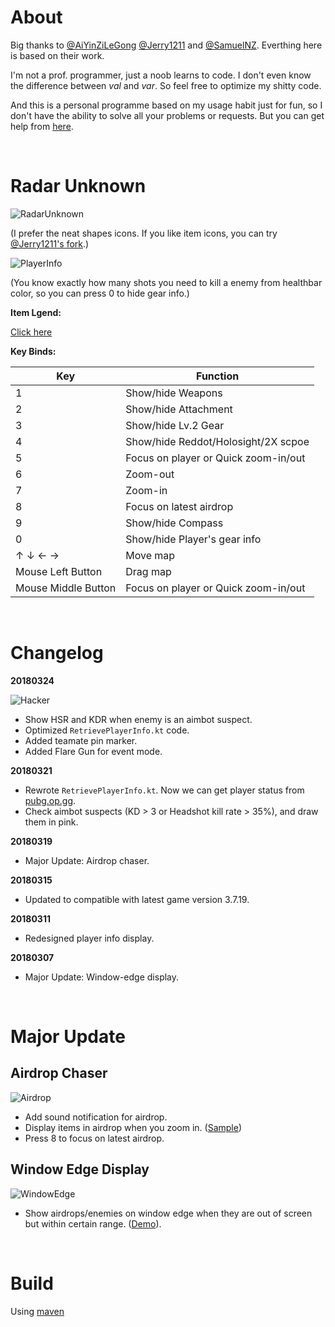 # About
Big thanks to [@AiYinZiLeGong](https://github.com/AiYinZiLeGong) [@Jerry1211](https://github.com/Jerry1211) and [@SamuelNZ](https://github.com/SamuelNZ). Everthing here is based on their work.

I'm not a prof. programmer, just a noob learns to code. I don't even know the difference between _val_ and _var_. So feel free to optimize my shitty code.

And this is a personal programme based on my usage habit just for fun, so I don't have the ability to solve all your problems or requests. But you can get help from [here](https://github.com/AiYinZiLeGong/PUBG-Radar/issues).

<br />

# Radar Unknown
![RadarUnknown](https://i.imgur.com/73drvF9.png)

(I prefer the neat shapes icons. If you like item icons, you can try [@Jerry1211's fork](https://github.com/Jerry1211/RadarProject).)

![PlayerInfo](http://ww1.sinaimg.cn/large/006NGikrgy1fpl2nlkublj30jh0gnq52.jpg)

(You know exactly how many shots you need to kill a enemy from healthbar color, so you can press 0 to hide gear info.)

__Item Lgend:__ 

[Click here](https://i.imgur.com/p69oQhX.png)

__Key Binds:__

Key | Function |
---|---|
1 | Show/hide Weapons |
2 | Show/hide Attachment |
3 | Show/hide Lv.2 Gear |
4 | Show/hide Reddot/Holosight/2X scpoe |
5 | Focus on player or Quick zoom-in/out |
6 | Zoom-out |
7 | Zoom-in |
8 | Focus on latest airdrop |
9 | Show/hide Compass |
0 | Show/hide Player's gear info |
↑ ↓ ← → | Move map |
Mouse Left Button | Drag map |
Mouse Middle Button | Focus on player or Quick zoom-in/out |

<br />

# Changelog 

__20180324__

![Hacker](https://i.imgur.com/Mp2JKsy.png)
* Show HSR and KDR when enemy is an aimbot suspect.
* Optimized ```RetrievePlayerInfo.kt``` code.
* Added teamate pin marker.
* Added Flare Gun for event mode.

__20180321__
* Rewrote ```RetrievePlayerInfo.kt```. Now we can get player status from [pubg.op.gg](https://pubg.op.gg). 
* Check aimbot suspects (KD > 3 or Headshot kill rate > 35%), and draw them in pink.

__20180319__
* Major Update: Airdrop chaser.

__20180315__
* Updated to compatible with latest game version 3.7.19.

__20180311__
* Redesigned player info display.

__20180307__
* Major Update: Window-edge display.

<br />

# Major Update 

## Airdrop Chaser

![Airdrop](https://i.imgur.com/UWpOK8f.png)

* Add sound notification for airdrop.
* Display items in airdrop when you zoom in. ([Sample](https://imgur.com/a/s2YkQ))
* Press 8 to focus on latest airdrop.

## Window Edge Display

![WindowEdge](https://i.imgur.com/0HUtbSj.png)

* Show airdrops/enemies on window edge when they are out of screen but within certain range. ([Demo](https://gfycat.com/gifs/detail/FriendlyLonelyEider)).

<br />

# Build
Using [maven](https://maven.apache.org/)
